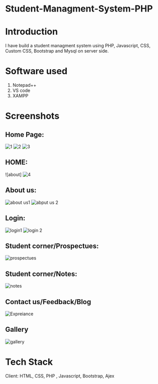 # Student-Managment-System-PHP

# Introduction
I have build a student managment system using PHP, Javascript, CSS, Custom CSS, Bootstrap and Mysql on server side. 

# Software used
1. Notepad++
2. VS code
3. XAMPP

# Screenshots
## Home Page:
![1](https://github.com/DevilHand420/Student-Managment-System-PHP/assets/104151198/329b0c4d-c66e-4bcc-affa-7b1015c4ac35)
![2](https://github.com/DevilHand420/Student-Managment-System-PHP/assets/104151198/03ceae7a-794a-4675-b939-37976c809ead)
![3](https://github.com/DevilHand420/Student-Managment-System-PHP/assets/104151198/c2ae3f20-0766-4770-90ff-ad9ae4fa2ec0)

## HOME:
![about]  ![4](https://github.com/DevilHand420/Student-Managment-System-PHP/assets/104151198/b2c787aa-b8d3-47eb-96be-7d99e2f1688e)

## About us:
![about us1]()
![abput us 2]()
## Login:
![login1]()
![login 2]()
## Student corner/Prospectues:
![prospectues]()
## Student corner/Notes:
![notes]()
## Contact us/Feedback/Blog
![Expreiance]()
## Gallery
![gallery]()


# Tech Stack
Client: HTML, CSS, PHP , Javascript, Bootstrap, Ajex
